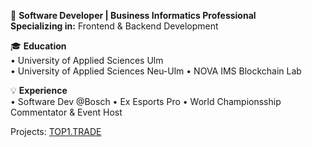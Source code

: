 💼 **Software Developer | Business Informatics Professional**  
**Specializing in:** Frontend & Backend Development

🎓 **Education**  
• University of Applied Sciences Ulm  
• University of Applied Sciences Neu-Ulm 
• NOVA IMS Blockchain Lab

💡 **Experience**  
• Software Dev @Bosch
• Ex Esports Pro 
• World Championsship Commentator & Event Host

Projects:
[TOP1.TRADE](https://www.top1.trade)

